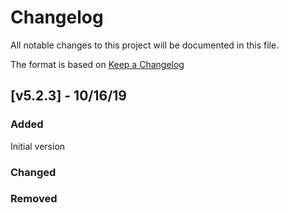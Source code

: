 # Changelog

All notable changes to this project will be documented in this file.

The format is based on [Keep a Changelog](https://keepachangelog.com/en/1.0.0/)

## [v5.2.3] - 10/16/19

### Added
Initial version

### Changed

### Removed